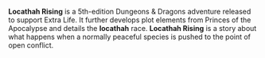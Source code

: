 **Locathah Rising** is a 5th-edition Dungeons & Dragons adventure released to support Extra Life. It further develops plot elements from Princes of the Apocalypse and details the **locathah** race. **Locathah Rising** is a story about what happens when a normally peaceful species is pushed to the point of open conflict.